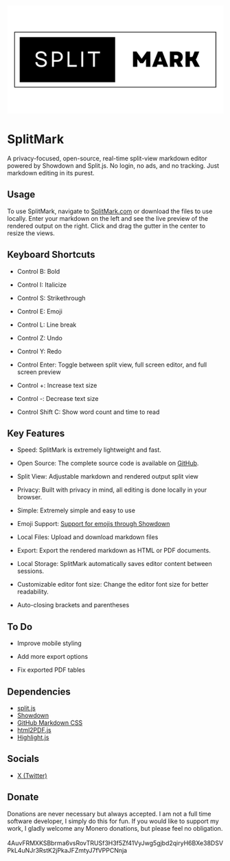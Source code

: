 ![SplitMark Logo](images/githubpreview.png)

# SplitMark

A privacy-focused, open-source, real-time split-view markdown editor powered by Showdown and Split.js. No login, no ads, and no tracking. Just markdown editing in its purest.

## Usage
To use SplitMark, navigate to [SplitMark.com](https://splitmark.com) or download the files to use locally.
Enter your markdown on the left and see the live preview of the rendered output on the right. Click and drag the gutter in the center to resize the views.

## Keyboard Shortcuts

* Control B: Bold

* Control I: Italicize

* Control S: Strikethrough

* Control E: Emoji

* Control L: Line break

* Control Z: Undo

* Control Y: Redo

* Control Enter: Toggle between split view, full screen editor, and full screen preview

* Control +: Increase text size

* Control -: Decrease text size

* Control Shift C: Show word count and time to read

## Key Features 
* Speed: SplitMark is extremely lightweight and fast.

* Open Source: The complete source code is available on [GitHub](https://github.com/Clevis22/SplitMark).

* Split View: Adjustable markdown and rendered output split view

* Privacy: Built with privacy in mind, all editing is done locally in your browser.

* Simple: Extremely simple and easy to use

* Emoji Support: [Support for emojis through Showdown](https://github.com/showdownjs/showdown/wiki/Emojis#introduction)

* Local Files: Upload and download markdown files

* Export: Export the rendered markdown as HTML or PDF documents.

* Local Storage: SplitMark automatically saves editor content between sessions.

* Customizable editor font size: Change the editor font size for better readability.

* Auto-closing brackets and parentheses

## To Do

* Improve mobile styling

* Add more export options

* Fix exported PDF tables

## Dependencies
* [split.js](https://github.com/splitrb/split.js?files=1)
* [Showdown](https://showdownjs.com/)
* [GitHub Markdown CSS](https://github.com/sindresorhus/github-markdown-css)
* [html2PDF.js](https://ekoopmans.github.io/html2pdf.js/)
* [Highlight.js](https://highlightjs.org/)

## Socials
* [X (Twitter)](https://twitter.com/splitmark1)

## Donate
Donations are never necessary but always accepted. I am not a full time software developer, I simply do this for fun. If you would like to support my work, I gladly welcome any Monero donations, but please feel no obligation.<br><br>4AuvFRMXKSBbrma6vsRovTRUSf3H3f5Zf41VyJwg5gjbd2qiryH6BXe38DSVPkL4uNJr3RstK2jPkaJFZmtyJ7fVPPCNnja